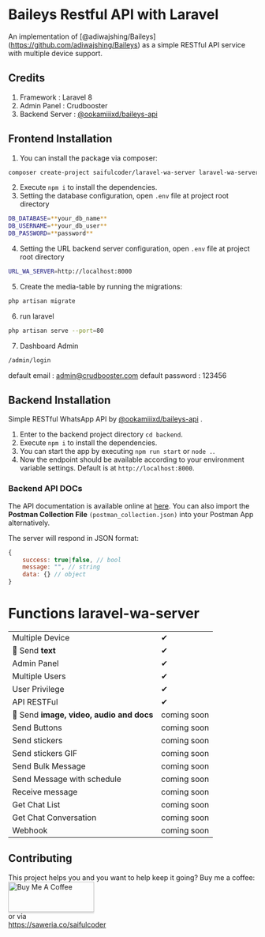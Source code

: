 
# Baileys Restful API with Laravel
An implementation of [@adiwajshing/Baileys] (https://github.com/adiwajshing/Baileys) as a simple RESTful API service with multiple device support.

## Credits
1. Framework : Laravel 8
2. Admin Panel : Crudbooster
3. Backend Server : [@ookamiiixd/baileys-api](https://github.com/ookamiiixd/baileys-api)


## Frontend Installation

1. You can install the package via composer:
```bash
composer create-project saifulcoder/laravel-wa-server laravel-wa-server 
```
2. Execute `npm i` to install the dependencies.
3. Setting the database configuration, open `.env` file at project root directory
```bash
DB_DATABASE=**your_db_name**
DB_USERNAME=**your_db_user**
DB_PASSWORD=**password**
```
4. Setting the URL backend server configuration, open `.env` file at project root directory
```bash
URL_WA_SERVER=http://localhost:8000
```
5. Create the media-table by running the migrations:
```bash
php artisan migrate
```
6. run laravel
```bash
php artisan serve --port=80
```
7. Dashboard Admin 
```bash
/admin/login
```
default email : admin@crudbooster.com
default password : 123456


## Backend Installation 

Simple RESTful WhatsApp API by [@ookamiiixd/baileys-api](https://github.com/ookamiiixd/baileys-api) .

1. Enter to the backend project directory `cd backend`.
2. Execute `npm i` to install the dependencies.
3. You can start the app by executing `npm run start` or `node .`.
4. Now the endpoint should be available according to your environment variable settings. Default is at `http://localhost:8000`.

### Backend API DOCs

The API documentation is available online at [here](https://documenter.getpostman.com/view/18988925/UVRHiNne). You can also import the **Postman Collection File** `(postman_collection.json)` into your Postman App alternatively.

The server will respond in JSON format:

```javascript
{
    success: true|false, // bool
    message: "", // string
    data: {} // object
}
```

# Functions laravel-wa-server

|                                                               |   |
|---------------------------------------------------------------|---|
| Multiple Device                                               | ✔ |
| 📁 Send **text**                                             | ✔ |
| Admin Panel                                                  | ✔ |
| Multiple Users                                                | ✔ |
| User Privilege                                              | ✔ |
| API RESTFul                                              | ✔ |
| 📁 Send **image, video, audio and docs**                      | coming soon |
| Send Buttons                                                  | coming soon |
| Send stickers                                                 | coming soon |
| Send stickers GIF                                             | coming soon |
| Send Bulk Message                                             | coming soon |
| Send Message with schedule                                    | coming soon |
| Receive message                                               | coming soon |
| Get Chat List                                                | coming soon |
| Get Chat Conversation                                         | coming soon |
| Webhook                                                    | coming soon |

## Contributing

This project helps you and you want to help keep it going? Buy me a coffee:
<br> <a href="https://www.buymeacoffee.com/saifulcoder" target="_blank"><img src="https://www.buymeacoffee.com/assets/img/custom_images/orange_img.png" alt="Buy Me A Coffee" style="height: 61px !important;width: 174px !important;box-shadow: 0px 3px 2px 0px rgba(190, 190, 190, 0.5) !important;" ></a><br>
or via <br>
<a href="https://saweria.co/saifulcoder">https://saweria.co/saifulcoder</a>